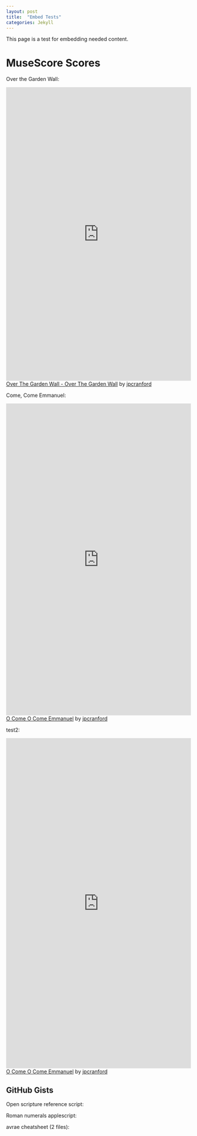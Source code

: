 ```yaml
---
layout: post
title:  "Embed Tests"
categories: Jekyll
---
```


This page is a test for embedding needed content.

# MuseScore Scores
Over the Garden Wall:
<iframe width="100%" height="800" src="https://musescore.com/user/19506/scores/6798751/embed" frameborder="0" allowfullscreen allow="autoplay; fullscreen"></iframe>
<span><a href="https://musescore.com/user/19506/scores/6798751/s/dU3ibe" target="_blank">Over The Garden Wall - Over The Garden Wall</a> by <a href="https://musescore.com/jpcranford">jpcranford</a></span>

Come, Come Emmanuel:
<iframe width="100%" height="850" src="https://musescore.com/user/19506/scores/7322321/embed" frameborder="0" allowfullscreen allow="autoplay; fullscreen"></iframe>
<span><a href="https://musescore.com/user/19506/scores/7322321/s/AXluua" target="_blank">O Come O Come Emmanuel</a> by <a href="https://musescore.com/jpcranford">jpcranford</a></span>

test2:
<iframe width="100%" height="900" src="https://musescore.com/user/19506/scores/7322321/embed" frameborder="0" allowfullscreen allow="autoplay; fullscreen"></iframe>
<span><a href="https://musescore.com/user/19506/scores/7322321/s/AXluua" target="_blank">O Come O Come Emmanuel</a> by <a href="https://musescore.com/jpcranford">jpcranford</a></span>

## GitHub Gists
Open scripture reference script:
<script src="https://gist.github.com/jpcranford/0f5923249d3e86fcdb78ab047d2d44c8.js"></script>

Roman numerals applescript:
<script src="https://gist.github.com/jpcranford/35098d7d201c33a673cec11bb46efbe3.js"></script>

avrae cheatsheet (2 files):
<script src="https://gist.github.com/jpcranford/a7961d27205a2c2ba6b62bd55c3d908c.js"></script>
